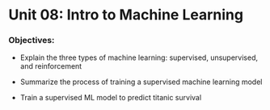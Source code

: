 # Unit 08: Intro to Machine Learning

### Objectives:
- Explain the three types of machine learning: supervised, unsupervised, and reinforcement

- Summarize the process of training a supervised machine learning model

- Train a supervised ML model to predict titanic survival